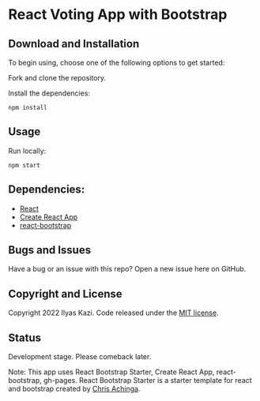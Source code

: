 # React Voting App with Bootstrap

## Download and Installation

To begin using, choose one of the following options to get started:

Fork and clone the repository.

Install the dependencies:

```powershell-interactive
npm install
```

## Usage

Run locally:

```powershell-interactive
npm start
```

## Dependencies:

- [React](https://reactjs.org/)
- [Create React App](https://create-react-app.dev/)
- [react-bootstrap](https://react-bootstrap.github.io/)

## Bugs and Issues

Have a bug or an issue with this repo? Open a new issue here on GitHub.

## Copyright and License

Copyright 2022 Ilyas Kazi. Code released under the [MIT license](LICENSE).

## Status
Development stage. Please comeback later.

Note: This app uses React Bootstrap Starter, Create React App, react-bootstrap, gh-pages.
React Bootstrap Starter is a starter template for react and bootstrap created by [Chris Achinga](http://chrisdev.netlify.app).
